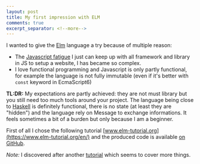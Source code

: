 ```yaml
---
layout: post
title: My first impression with ELM
comments: true
excerpt_separator: <!--more-->
---
```


I wanted to give the [Elm] language a try because of multiple reason:

* The [Javascript fatigue](http://thefullstack.xyz/javascript-fatigue/) I just can keep up with all framework and library in JS to setup a website, I has became so complex.
* I love functional programming and Javascript is only partly functional, for example the language is not fully immutable (even if it's better with `const` keyword in EcmaScript6)


**TL:DR:** My expectations are partly achieved: they are not must library but you still need too much tools around your project. The language being close to [Haskell] is definitely functional, there is no state (at least they are "hidden") and the language rely on Message to exchange informations. It feels sometimes a bit of a burden but only because I am a beginner.

<!--more-->
First of all I chose the following tutorial [www.elm-tutorial.org](https://www.elm-tutorial.org/en/) and the produced code is available [on GitHub](https://github.com/ThibautGery/elm-tuto).



*Note:* I discovered after another [tutorial](https://github.com/rtfeldman/elm-workshop) which seems to cover more things.


[Elm]: http://elm-lang.org/
[Haskell]: https://www.haskell.org/
